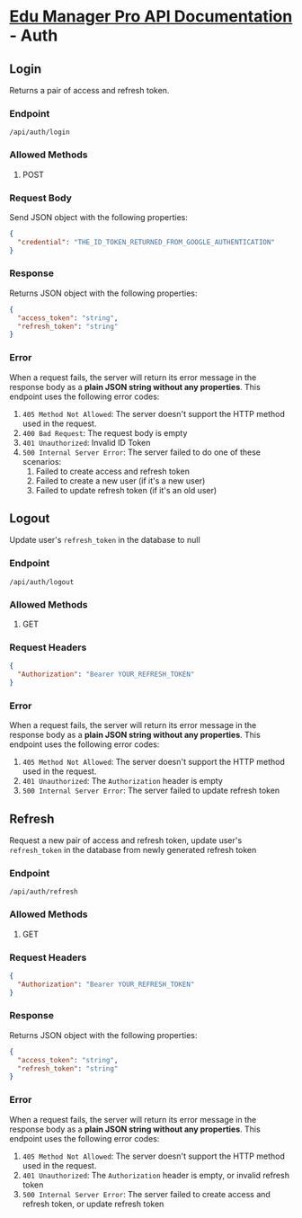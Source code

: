# [Edu Manager Pro API Documentation](README.md) - Auth

## Login

Returns a pair of access and refresh token.

### Endpoint

`/api/auth/login`

### Allowed Methods

1. POST

### Request Body

Send JSON object with the following properties:

```json
{
  "credential": "THE_ID_TOKEN_RETURNED_FROM_GOOGLE_AUTHENTICATION"
}
```

### Response

Returns JSON object with the following properties:

```json
{
  "access_token": "string",
  "refresh_token": "string"
}
```

### Error

When a request fails, the server will return its error message in the response body as a **plain JSON string without any properties**. This endpoint uses the following error codes:

1. `405 Method Not Allowed`: The server doesn't support the HTTP method used in the request.
2. `400 Bad Request`: The request body is empty
3. `401 Unauthorized`: Invalid ID Token
4. `500 Internal Server Error`: The server failed to do one of these scenarios:
   1. Failed to create access and refresh token
   2. Failed to create a new user (if it's a new user)
   3. Failed to update refresh token (if it's an old user)

## Logout

Update user's `refresh_token` in the database to null

### Endpoint

`/api/auth/logout`

### Allowed Methods

1. GET

### Request Headers

```json
{
  "Authorization": "Bearer YOUR_REFRESH_TOKEN"
}
```

### Error

When a request fails, the server will return its error message in the response body as a **plain JSON string without any properties**. This endpoint uses the following error codes:

1. `405 Method Not Allowed`: The server doesn't support the HTTP method used in the request.
2. `401 Unauthorized`: The `Authorization` header is empty
3. `500 Internal Server Error`: The server failed to update refresh token

## Refresh

Request a new pair of access and refresh token, update user's `refresh_token` in the database from newly generated refresh token

### Endpoint

`/api/auth/refresh`

### Allowed Methods

1. GET

### Request Headers

```json
{
  "Authorization": "Bearer YOUR_REFRESH_TOKEN"
}
```

### Response

Returns JSON object with the following properties:

```json
{
  "access_token": "string",
  "refresh_token": "string"
}
```

### Error

When a request fails, the server will return its error message in the response body as a **plain JSON string without any properties**. This endpoint uses the following error codes:

1. `405 Method Not Allowed`: The server doesn't support the HTTP method used in the request.
2. `401 Unauthorized`: The `Authorization` header is empty, or invalid refresh token
3. `500 Internal Server Error`: The server failed to create access and refresh token, or update refresh token
